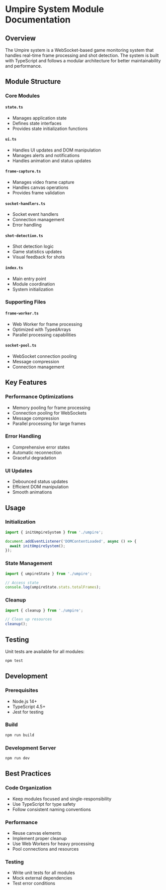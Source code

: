 # Umpire System Module Documentation

## Overview

The Umpire system is a WebSocket-based game monitoring system that handles real-time frame processing and shot detection. The system is built with TypeScript and follows a modular architecture for better maintainability and performance.

## Module Structure

### Core Modules

#### `state.ts`

- Manages application state
- Defines state interfaces
- Provides state initialization functions

#### `ui.ts`

- Handles UI updates and DOM manipulation
- Manages alerts and notifications
- Handles animation and status updates

#### `frame-capture.ts`

- Manages video frame capture
- Handles canvas operations
- Provides frame validation

#### `socket-handlers.ts`

- Socket event handlers
- Connection management
- Error handling

#### `shot-detection.ts`

- Shot detection logic
- Game statistics updates
- Visual feedback for shots

#### `index.ts`

- Main entry point
- Module coordination
- System initialization

### Supporting Files

#### `frame-worker.ts`

- Web Worker for frame processing
- Optimized with TypedArrays
- Parallel processing capabilities

#### `socket-pool.ts`

- WebSocket connection pooling
- Message compression
- Connection management

## Key Features

### Performance Optimizations

- Memory pooling for frame processing
- Connection pooling for WebSockets
- Message compression
- Parallel processing for large frames

### Error Handling

- Comprehensive error states
- Automatic reconnection
- Graceful degradation

### UI Updates

- Debounced status updates
- Efficient DOM manipulation
- Smooth animations

## Usage

### Initialization

```typescript
import { initUmpireSystem } from './umpire';

document.addEventListener('DOMContentLoaded', async () => {
  await initUmpireSystem();
});
```

### State Management

```typescript
import { umpireState } from './umpire';

// Access state
console.log(umpireState.stats.totalFrames);
```

### Cleanup

```typescript
import { cleanup } from './umpire';

// Clean up resources
cleanup();
```

## Testing

Unit tests are available for all modules:

```bash
npm test
```

## Development

### Prerequisites

- Node.js 14+
- TypeScript 4.5+
- Jest for testing

### Build

```bash
npm run build
```

### Development Server

```bash
npm run dev
```

## Best Practices

### Code Organization

- Keep modules focused and single-responsibility
- Use TypeScript for type safety
- Follow consistent naming conventions

### Performance

- Reuse canvas elements
- Implement proper cleanup
- Use Web Workers for heavy processing
- Pool connections and resources

### Testing

- Write unit tests for all modules
- Mock external dependencies
- Test error conditions
